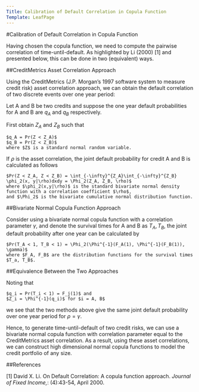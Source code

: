 ```yaml
---
Title: Calibration of Default Correlation in Copula Function
Template: LeafPage
---
```


#Calibration of Default Correlation in Copula Function

Having chosen the copula function, we need to compute the pairwise correlation of time-until-default. As highlighted by Li (2000) [1] and presented below, this can be done in two (equivalent) ways.

##CreditMetrics Asset Correlation Approach

Using the CreditMetrics (J.P. Morgan’s 1997 software system to measure credit risk) asset correlation approach, we can obtain the default correlation of two discrete events over one year period:

Let A and B be two credits and suppose the one year default probabilities for A and B are $q_A$ and $q_B$ respectively. 

First obtain $Z_A$ and $Z_B$ such that

	$q_A = Pr(Z < Z_A)$
	$q_B = Pr(Z < Z_B)$
	where $Z$ is a standard normal random variable. 

If $\rho$ is the asset correlation, the joint default probability for credit A and B is calculated as follows

	$Pr(Z < Z_A, Z < Z_B) = \int_{-\infty}^{Z_A}\int_{-\infty}^{Z_B} \phi_2(x, y|\rho)dxdy = \Phi_2(Z_A, Z_B, \rho)$
	where $\phi_2(x,y|\rho)$ is the standard bivariate normal density function with a correlation coefficient $\rho$, 
	and $\Phi_2$ is the bivariate cumulative normal distribution function. 

##Bivariate Normal Copula Function Approach

Consider using a bivariate normal copula function with a correlation parameter $\gamma$, and denote the survival times for A and B as $T_A, T_B$, the joint default probability after one year can be calculated by

	$Pr(T_A < 1, T_B < 1) = \Phi_2(\Phi^{-1}(F_A(1), \Phi^{-1}(F_B(1)), \gamma)$ 
	where $F_A, F_B$ are the distribution functions for the survival times $T_a, T_B$.

##Equivalence Between the Two Approaches

Noting that

	$q_i = Pr(T_i < 1) = F_j(1)$ and
	$Z_i = \Phi^{-1}(q_i)$ for $i = A, B$

we see that the two methods above give the same joint default probability over one year period for $\rho = \gamma$.

Hence, to generate time-until-default of two credit risks, we can use a bivariate normal copula function with correlation parameter equal to the CreditMetrics asset correlation. As a result, using these asset correlations, we can construct high dimensional normal copula functions to model the credit portfolio of any size.

##References

[1] David X. Li. On Default Correlation: A copula function approach. *Journal of Fixed Income,*: (4):43-54, April 2000.
